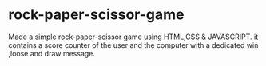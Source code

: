 # rock-paper-scissor-game
Made a simple rock-paper-scissor game using HTML,CSS & JAVASCRIPT.
it contains a score counter of the user and the computer with a dedicated win ,loose and draw message.
